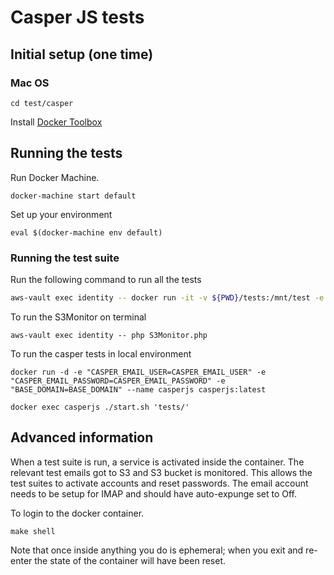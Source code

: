 # Casper JS tests

## Initial setup (one time)

### Mac OS

    cd test/casper

Install [Docker Toolbox](https://www.docker.com/products/docker-toolbox)

## Running the tests

Run Docker Machine.

    docker-machine start default

Set up your environment

    eval $(docker-machine env default)

### Running the test suite

Run the following command to run all the tests

```bash
aws-vault exec identity -- docker run -it -v ${PWD}/tests:/mnt/test -e AWS_ACCESS_KEY_ID -e AWS_SECRET_ACCESS_KEY -e AWS_SESSION_TOKEN -e "BASE_DOMAIN=53-lpa3302add.front.development.lpa.opg.service.justice.gov.uk" --net=host --rm casperjs:latest ./start.sh 'tests/'
```

To run the S3Monitor on terminal

    aws-vault exec identity -- php S3Monitor.php

To run the casper tests in local environment

    docker run -d -e "CASPER_EMAIL_USER=CASPER_EMAIL_USER" -e "CASPER_EMAIL_PASSWORD=CASPER_EMAIL_PASSWORD" -e "BASE_DOMAIN=BASE_DOMAIN" --name casperjs casperjs:latest

    docker exec casperjs ./start.sh 'tests/'


## Advanced information

When a test suite is run, a service is activated inside the container. The relevant test emails got to S3 and S3 bucket is monitored. This allows the test
suites to activate accounts and reset passwords. The email account needs to be setup for IMAP and should have auto-expunge set to Off.

To login to the docker container.

    make shell

Note that once inside anything you do is ephemeral; when you exit and re-enter the state of the container will have been reset.